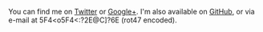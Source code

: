 You can find me on [Twitter](https://twitter.com/duckinator) or [Google+](https://plus.google.com/107547838680915160730). I'm also available on [GitHub](https://github.com/duckinator)<!--, by phone at <span class="rot5" data-rot="095.444.3567">095.444.3567 (rot5 encoded)</span>-->, or via e-mail at <span class="rot47 mail" data-rot="5F4&lt;o5F4&lt;:?2E@C]?6E">5F4&lt;o5F4&lt;:?2E@C]?6E (rot47 encoded)</span>.

<!-- email: 5F4<o5F4<:?2E@C]?6E -->
